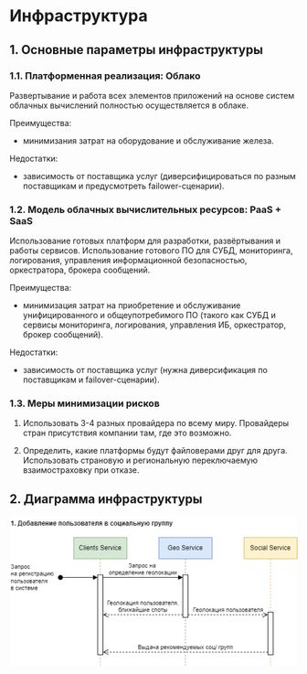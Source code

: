 # Инфраструктура

## 1. Основные параметры инфраструктуры
### 1.1. Платформенная реализация: Облако

Развертывание и работа всех элементов приложений на основе систем облачных вычислений полностью осуществляется в облаке.

Преимущества:
- минимизания затрат на оборудование и обслуживание железа.

Недостатки:
- зависимость от поставщика услуг (диверсифицироваться по разным поставщикам и предусмотреть failower-сценарии).

### 1.2. Модель облачных вычислительных ресурсов: PaaS + SaaS

Использование готовых платформ для разработки, развёртывания и работы сервисов. Использование готового ПО для СУБД, мониторинга, логирования, управления информационной безопасностью, оркестратора, брокера сообщений.

Преимущества:
- минимизация затрат на приобретение и обслуживание унифицированного и общеупотребимого ПО (такого как СУБД и сервисы мониторинга, логирования, управления ИБ, оркестратор, брокер сообщений).

Недостатки:
- зависимость от поставщика услуг (нужна диверсификация по поставщикам и failover-сценарии).

### 1.3. Меры минимизации рисков

1) Использовать 3-4 разных провайдера по всему миру. Провайдеры стран присутствия компании там, где это возможно.

2) Определить, какие платформы будут файловерами друг для друга. Использовать страновую и региональную переключаемую взаимостраховку при отказе. 

## 2. Диаграмма инфраструктуры 

![Картинка](https://github.com/Lana8888/trans-sport/blob/main/concurrency-view-scenario1.png)
